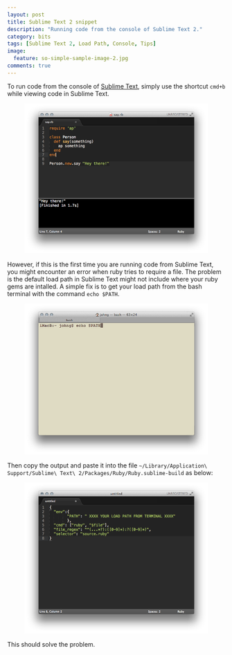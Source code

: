 ```yaml
---
layout: post
title: Sublime Text 2 snippet
description: "Running code from the console of Sublime Text 2."
category: bits
tags: [Sublime Text 2, Load Path, Console, Tips]
image:
  feature: so-simple-sample-image-2.jpg
comments: true
---
```


To run code from the console of [Sublime Text](http://www.sublimetext.com/), simply use the shortcut `cmd+b` while viewing code in Sublime Text.

<figure>
  <img src="/images/2013-7-12-bit-1.png">
</figure>

However, if this is the first time you are running code from Sublime Text, you might encounter an error when ruby tries to require a file. The problem is the default load path in Sublime Text might not include where your ruby gems are intalled. A simple fix is to get your load path from the bash terminal with the command `echo $PATH`.

<figure>
  <img src="/images/2013-7-12-bit-2.png">
</figure>

Then copy the output and paste it into the file `~/Library/Application\ Support/Sublime\ Text\ 2/Packages/Ruby/Ruby.sublime-build` as below:   

<figure>
  <img src="/images/2013-7-12-bit-3.png">
</figure>

This should solve the problem.